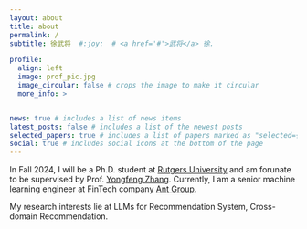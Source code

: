 ```yaml
---
layout: about
title: about
permalink: /
subtitle: 徐武将  #:joy:  # <a href='#'>武将</a> 徐.

profile:
  align: left
  image: prof_pic.jpg
  image_circular: false # crops the image to make it circular
  more_info: >


news: true # includes a list of news items
latest_posts: false # includes a list of the newest posts
selected_papers: true # includes a list of papers marked as "selected={true}"
social: true # includes social icons at the bottom of the page
---
```


In Fall 2024, I will be a Ph.D. student at [Rutgers University](https://newbrunswick.rutgers.edu/) and am forunate to be supervised by Prof. [Yongfeng Zhang](http://www.yongfeng.me/). Currently, I am a senior machine learning engineer at FinTech company [Ant Group](https://www.antgroup.com/en). 

My research interests lie at LLMs for Recommendation System, Cross-domain Recommendation. 

<!-- Write your biography here. Tell the world about yourself. Link to your favorite [subreddit](http://reddit.com). You can put a picture in, too. The code is already in, just name your picture `prof_pic.jpg` and put it in the `img/` folder.

Put your address / P.O. box / other info right below your picture. You can also disable any of these elements by editing `profile` property of the YAML header of your `_pages/about.md`. Edit `_bibliography/papers.bib` and Jekyll will render your [publications page](/al-folio/publications/) automatically.

Link to your social media connections, too. This theme is set up to use [Font Awesome icons](https://fontawesome.com/) and [Academicons](https://jpswalsh.github.io/academicons/), like the ones below. Add your Facebook, Twitter, LinkedIn, Google Scholar, or just disable all of them. -->
